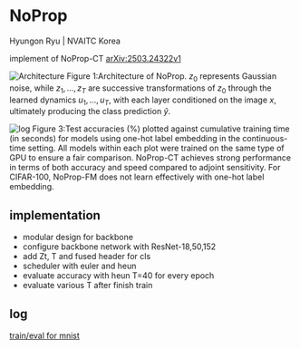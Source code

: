 # NoProp
Hyungon Ryu | NVAITC Korea

implement of NoProp-CT [arXiv:2503.24322v1](https://arxiv.org/html/2503.24322v1)

![Architecture](https://arxiv.org/html/2503.24322v1/extracted/6324620/plots/Noprop_clear.png)
Figure 1:Architecture of NoProp. $z_0$ represents Gaussian noise, while $z_1,…,z_T$ are successive transformations of $z_0$ through the learned dynamics $u_1,…,u_T$, with each layer conditioned on the image $x$, ultimately producing the class prediction $\hat{y}$.

![log](https://arxiv.org/html/2503.24322v1/extracted/6324620/plots/continuous_CIFAR-100.png)
Figure 3:Test accuracies (%) plotted against cumulative training time (in seconds) for models using one-hot label embedding in the continuous-time setting. All models within each plot were trained on the same type of GPU to ensure a fair comparison. NoProp-CT achieves strong performance in terms of both accuracy and speed compared to adjoint sensitivity. For CIFAR-100, NoProp-FM does not learn effectively with one-hot label embedding.


## implementation  
- modular design for backbone 
- configure backbone network with ResNet-18,50,152
- add Zt, T and fused header for cls
- scheduler with euler and heun
- evaluate accuracy with heun T=40 for every epoch
- evaluate various T after finish train

## log 
[train/eval for mnist](log01.md)
 
